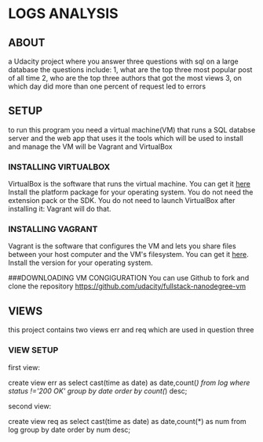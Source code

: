 # LOGS ANALYSIS

## ABOUT
a Udacity project where you answer three questions with sql on a large database
the questions include:
1, what are the top three most popular post of all time
2, who are the top three authors that got the most views
3, on which day did more than one percent of request led to errors

## SETUP
to run this program you need a virtual machine(VM) that runs a SQL databse server and 
the web app that uses it
the tools which will be used to install and manage the VM will be Vagrant and VirtualBox
### INSTALLING VIRTUALBOX
VirtualBox is the software that runs the virtual machine. You can get it [here](virtualbox.org)
Install the platform package for your operating system. You do not need the extension pack or the SDK.
You do not need to launch VirtualBox after installing it: Vagrant will do that.

### INSTALLING VAGRANT
Vagrant is the software that configures the VM and lets you share files between your host computer and
the VM's filesystem. You can get it [here](vagrantup.com). Install the version for your operating system.

###DOWNLOADING VM CONGIGURATION
You can use Github to fork and clone the repository https://github.com/udacity/fullstack-nanodegree-vm
## VIEWS
this project contains two views err and req
which are used in question three

### VIEW SETUP
first view:

create view err as select cast(time as date) as date,count(*) from log where status !='200 OK' group by date order by count(*) desc;

second view:

create view req as select cast(time as date) as date,count(*) as num from log
group by date order by num desc;
